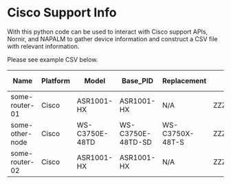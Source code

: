 # Cisco Support Info

With this python code can be used to interact with Cisco support APIs, Nornir, and NAPALM to gather device information and construct a CSV file with relevant information. 

Please see example CSV below.

|Name           |Platform|Model         |Base_PID         |Replacement    |Serial     |EoS       |EoSM      |LDoS      |EoCR      |Manufacture Year|Current SW          |
|---------------|--------|--------------|-----------------|---------------|-----------|----------|----------|----------|----------|----------------|--------------------|
|some-router-01 |Cisco   |ASR1001-HX    |ASR1001-HX       |N/A            |ZZZ21390123|N/A       |N/A       |N/A       |N/A       |2017            | Version 17.3.3     |
|some-other-node|Cisco   |WS-C3750E-48TD|WS-C3750E-48TD-SD|WS-C3750X-48T-S|ZZZ1419P0ZZ|2013-01-30|2014-01-30|2018-01-31|2017-04-30|2010            | Version 12.2(53)SE2|
|some-router-02 |Cisco   |ASR1001-HX    |ASR1001-HX       |N/A            |ZZZ21410012|N/A       |N/A       |N/A       |N/A       |2017            | Version 17.3.3     |

